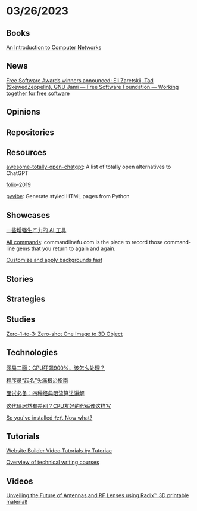 # 03/26/2023

## Books
[An Introduction to Computer Networks](https://intronetworks.cs.luc.edu/)

## News
[Free Software Awards winners announced: Eli Zaretskii, Tad (SkewedZeppelin), GNU Jami — Free Software Foundation — Working together for free software](https://www.fsf.org/news/free-software-awards-winners-announced-eli-zaretskii-tad-skewedzeppelin-gnu-jami)

## Opinions

## Repositories

## Resources
[awesome-totally-open-chatgpt](https://github.com/nichtdax/awesome-totally-open-chatgpt): A list of totally open alternatives to ChatGPT

[folio-2019](https://github.com/brunosimon/folio-2019)

[pyvibe](https://github.com/pycob/pyvibe): Generate styled HTML pages from Python

## Showcases
[一些增强生产力的 AI 工具](https://www.oschina.net/project/awesome?columnId=49)

[All commands](https://www.commandlinefu.com/commands/browse): commandlinefu.com is the place to record those command-line gems that you return to again and again.

[Customize and apply backgrounds fast](https://www.svgbackgrounds.com/)

## Stories

## Strategies

## Studies
[Zero-1-to-3: Zero-shot One Image to 3D Object](https://zero123.cs.columbia.edu/)

## Technologies
[网易二面：CPU狂飙900%，该怎么处理？](https://mp.weixin.qq.com/s/MZam941snuuV5AXlLDEj2A)

[程序员“起名”头痛根治指南](https://mp.weixin.qq.com/s/loaaKlE44P4VxMgLY3f2hw)

[面试必备：四种经典限流算法讲解](https://mp.weixin.qq.com/s/E66XN_hrE7OlWRKuEPRj0w)

[这代码居然有差别？CPU友好的代码该这样写](https://zhuanlan.zhihu.com/p/613513494)

[So you've installed `fzf`. Now what?](https://andrew-quinn.me/fzf/)

## Tutorials
[Website Builder Video Tutorials by Tutoriac](https://tutoriac.com/)

[Overview of technical writing courses](https://developers.google.com/tech-writing/overview)

## Videos
[Unveiling the Future of Antennas and RF Lenses using Radix™ 3D printable material!](https://www.youtube.com/watch?v=3YMRfw0uWlw)
